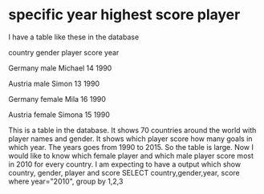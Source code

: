 
# specific year highest score player

I have a table like these in the database




country
gender
player
score
year




Germany
male
Michael
14
1990


Austria
male
Simon
13
1990


Germany
female
Mila
16
1990


Austria
female
Simona
15
1990




This is a table in the database. It shows 70 countries around the world with player names and gender. It shows which player score how many goals in which year. The years goes from 1990 to 2015. So the table is large. Now I would like to know which female player and which male player score most in 2010 for every country.
I am expecting to have a output which show country, gender, player and score
SELECT country,gender,year, score where year="2010", group by 1,2,3


        